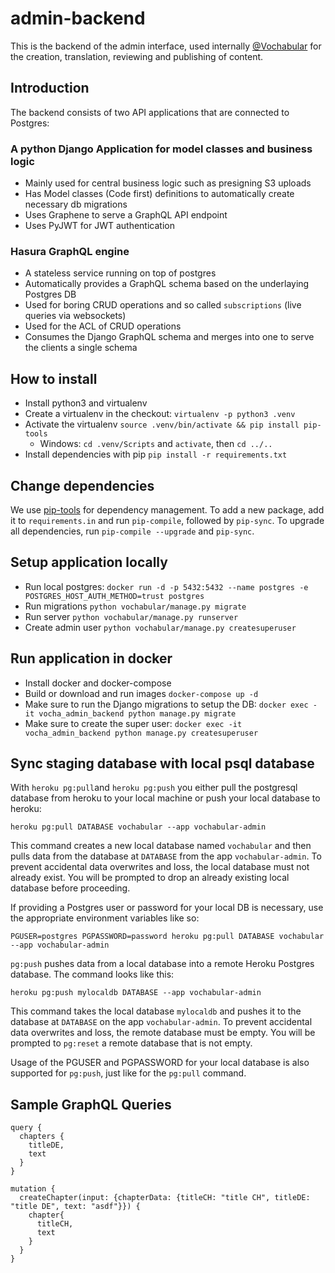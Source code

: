 # admin-backend

This is the backend of the admin interface, used internally [@Vochabular](https://www.vochabular.ch) for the creation, translation, reviewing and publishing of content.

## Introduction

The backend consists of two API applications that are connected to Postgres:

### A python Django Application for model classes and business logic

- Mainly used for central business logic such as presigning S3 uploads
- Has Model classes (Code first) definitions to automatically create necessary db migrations
- Uses Graphene to serve a GraphQL API endpoint
- Uses PyJWT for JWT authentication

### Hasura GraphQL engine
- A stateless service running on top of postgres
- Automatically provides a GraphQL schema based on the underlaying Postgres DB
- Used for boring CRUD operations and so called `subscriptions` (live queries via websockets)
- Used for the ACL of CRUD operations
- Consumes the Django GraphQL schema and merges into one to serve the clients a single schema

## How to install

- Install python3 and virtualenv
- Create a virtualenv in the checkout: `virtualenv -p python3 .venv`
- Activate the virtualenv `source .venv/bin/activate && pip install pip-tools`
    - Windows: `cd .venv/Scripts` and `activate`, then `cd ../..`
- Install dependencies with pip `pip install -r requirements.txt`

## Change dependencies

We use [pip-tools](https://github.com/jazzband/pip-tools) for dependency management. To add a new
package, add it to `requirements.in` and run `pip-compile`, followed by `pip-sync`.
To upgrade all dependencies, run `pip-compile --upgrade` and `pip-sync`.

## Setup application locally

- Run local postgres: `docker run -d -p 5432:5432 --name postgres -e POSTGRES_HOST_AUTH_METHOD=trust postgres`
- Run migrations `python vochabular/manage.py migrate`
- Run server `python vochabular/manage.py runserver`
- Create admin user `python vochabular/manage.py createsuperuser`

## Run application in docker

- Install docker and docker-compose
- Build or download and run images `docker-compose up -d`
- Make sure to run the Django migrations to setup the DB: `docker exec -it vocha_admin_backend python manage.py migrate`
- Make sure to create the super user: `docker exec -it vocha_admin_backend python manage.py createsuperuser`

## Sync staging database with local psql database
With `heroku pg:pull`and `heroku pg:push` you either pull the postgresql database from heroku to your local machine or push your local database to heroku:

`heroku pg:pull DATABASE vochabular --app vochabular-admin`

This command creates a new local database named `vochabular` and then pulls data from the database at `DATABASE` from the app `vochabular-admin`. To prevent accidental data overwrites and loss, the local database must not already exist. You will be prompted to drop an already existing local database before proceeding.

If providing a Postgres user or password for your local DB is necessary, use the appropriate environment variables like so:

`PGUSER=postgres PGPASSWORD=password heroku pg:pull DATABASE vochabular --app vochabular-admin`


`pg:push` pushes data from a local database into a remote Heroku Postgres database. The command looks like this:

`heroku pg:push mylocaldb DATABASE --app vochabular-admin`

This command takes the local database `mylocaldb` and pushes it to the database at `DATABASE` on the app `vochabular-admin`. To prevent accidental data overwrites and loss, the remote database must be empty. You will be prompted to `pg:reset` a remote database that is not empty.

Usage of the PGUSER and PGPASSWORD for your local database is also supported for `pg:push`, just like for the `pg:pull` command.

## Sample GraphQL Queries

```
query {
  chapters {
    titleDE,
    text
  }
}
```

```
mutation {
  createChapter(input: {chapterData: {titleCH: "title CH", titleDE: "title DE", text: "asdf"}}) {
    chapter{
      titleCH,
      text
    }
  }
}
```

